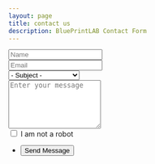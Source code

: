 ```yaml
---
layout: page
title: contact us
description: BluePrintLAB Contact Form
---
```


<section>
	<form method="post" action="https://getsimpleform.com/messages?form_api_token=af201f2a2487815fb1d745822af038bc">
		<div class="row uniform">
			<div class="6u 12u$(xsmall)">
				<input type="text" name="name" id="body" value="" placeholder="Name" required />
			</div>
			<div class="6u$ 12u$(xsmall)">
				<input type="email" name="email" id="body" value="" placeholder="Email" required />
			</div>
			<div class="12u$">
				<div class="select-wrapper">
					<select name="subject" id="subject">
						<option value="">- Subject -</option>
						<option value="Contact Form - Business Inquiry">Business Inquiry</option>
						<option value="Contact Form - Media Inquiry">Media Inquiry</option>
						<option value="Contact Form - Employment">Employment Inquiry</option>
					</select>
				</div>
			</div>
			<div class="12u$">
				<textarea name="body" id="body" placeholder="Enter your message" rows="6"></textarea>
			</div>
			<div class="6u$ 12u$(small)">
				<input type="hidden" name="human" value="no" />
				<input type="checkbox" id="human" name="human" value="yes" />
				<label for="human">I am not a robot</label>
			</div>
			<div class="12u$">
				<ul class="actions">
					<li><input type="submit" value="Send Message" class="special" /></li>
					<input type="hidden" name='redirect_to' value="https://www.blueprint-lab.com/thanks" /> 
				</ul>
			</div>
		</div>
	</form>
</section>